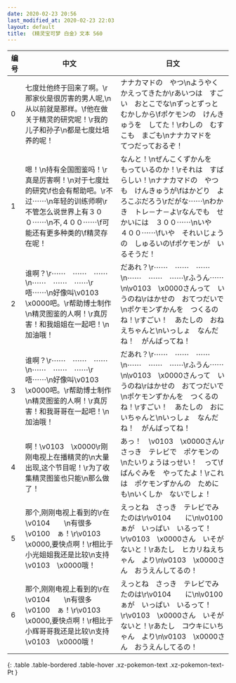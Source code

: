 ```yaml
---
date: 2020-02-23 20:56
last_modified_at: 2020-02-23 22:03
layout: default
title: 《精灵宝可梦 白金》文本 560
---
```

| 编号 | 中文 | 日文 |
| ---- | ---- | ---- |
| 0 | 七度灶他终于回来了啊。\r那家伙是很厉害的男人呢,\n从以前就是那样。\f他在做关于精灵的研究呢！\r我的儿子和孙子\n都是七度灶培养的呢！ | ナナカマドの　やつ\nようやく　かえってきたか\rあいつは　すごい　おとこでな\nずっとずっと　むかしから\fポケモンの　けんきゅうを　してた！\rわしの　むすこも　まごも\nナナカマドを　てつだっておるぞ！ |
| 1 | 嗯！\n持有全国图鉴吗！\r真是厉害啊！\n对于七度灶的研究\f也会有帮助吧。\r不过⋯⋯\n年轻的训练师啊\r不管怎么说世界上有３００⋯⋯\n不,４００⋯⋯\f可能还有更多种类的\f精灵存在呢！ | なんと！\nぜんこくずかんを　もっているのか！\rそれは　すばらしい！\nナナカマドの　やつも　けんきゅうが\fはかどり　よろこぶだろう\rだがな⋯⋯\nわかき　トレ－ナ－よ\rなんでも　せかいには　３００⋯⋯\nいや　４００⋯⋯\fいや　それいじょうの　しゅるいの\fポケモンが　いるそうだ！ |
| 2 | 谁啊？\r⋯⋯　⋯⋯　⋯⋯\n⋯⋯　⋯⋯　⋯⋯\r唔⋯⋯\n好像叫\v0103　\x0000吧。\r帮助博士制作\n精灵图鉴的人啊！\r真厉害！和我姐姐在一起吧！\n加油哦！ | だあれ？\r⋯⋯　⋯⋯　⋯⋯\n⋯⋯　⋯⋯　⋯⋯\rふうん⋯⋯\n\v0103　\x0000さんって　いうのね\rはかせの　おてつだいで\nポケモンずかんを　つくるのね！\rすごい！　あたしの　おねえちゃんと\nいっしょ　なんだね！　がんばってね！ |
| 3 | 谁啊？\r⋯⋯　⋯⋯　⋯⋯\n⋯⋯　⋯⋯　⋯⋯\r唔⋯⋯\n好像叫\v0103　\x0000吧。\r帮助博士制作\n精灵图鉴的人啊！\r真厉害！和我哥哥在一起吧！\n加油哦！ | だあれ？\r⋯⋯　⋯⋯　⋯⋯\n⋯⋯　⋯⋯　⋯⋯\rふうん⋯⋯\n\v0103　\x0000さんって　いうのね\rはかせの　おてつだいで\nポケモンずかんを　つくるのね！\rすごい！　あたしの　おにいちゃんと\nいっしょ　なんだね！　がんばってね！ |
| 4 | 啊！\v0103　\x0000\r刚刚电视上在播精灵的\n大量出现,这个节目呢！\r为了收集精灵图鉴也只能\n那么做了！ | あっ！　\v0103　\x0000さん\rさっき　テレビで　ポケモンの\nたいりょうはっせい！　って\fばんぐみを　やってたよ！\rこれは　ポケモンずかんの　ためにも\nいくしか　ないでしょ！ |
| 5 | 那个,刚刚电视上看到的\r在\v0104　　\n有很多\v0100　ぁ！\r\v0103　\x0000,要快点啊！\r相比于小光姐姐我还是比较\n支持\v0103　\x0000哦！ | えっとね　さっき　テレビでみたのは\r\v0104　　に\n\v0100　ぁが　いっぱい　いるって！\r\v0103　\x0000さん　いそがないと！\rあたし　ヒカリねえちゃん　より\n\v0103　\x0000さん　おうえんしてるの！ |
| 6 | 那个,刚刚电视上看到的\r在\v0104　　\n有很多\v0100　ぁ！\r\v0103　\x0000,要快点啊！\r相比于小辉哥哥我还是比较\n支持\v0103　\x0000哦！ | えっとね　さっき　テレビでみたのは\r\v0104　　に\n\v0100　ぁが　いっぱい　いるって！\r\v0103　\x0000さん　いそがないと！\rあたし　コウキにいちゃん　より\n\v0103　\x0000さん　おうえんしてるの！ |
{: .table .table-bordered .table-hover .xz-pokemon-text .xz-pokemon-text-Pt }